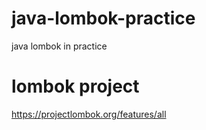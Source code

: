 # java-lombok-practice
java lombok in practice

# lombok project
https://projectlombok.org/features/all
